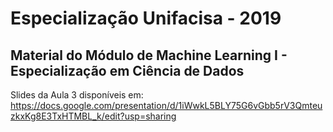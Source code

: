 # Especialização Unifacisa - 2019

## Material do Módulo de Machine Learning I - Especialização em Ciência de Dados

Slides da Aula 3 disponíveis em: https://docs.google.com/presentation/d/1iWwkL5BLY75G6vGbb5rV3QmteuzkxKg8E3TxHTMBL_k/edit?usp=sharing